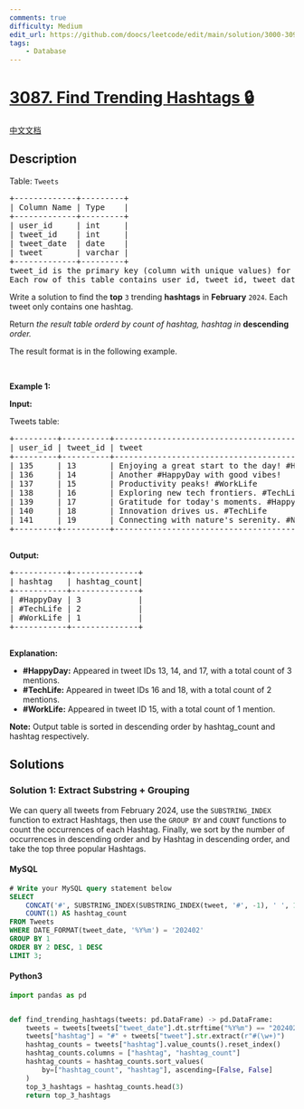 ```yaml
---
comments: true
difficulty: Medium
edit_url: https://github.com/doocs/leetcode/edit/main/solution/3000-3099/3087.Find%20Trending%20Hashtags/README_EN.md
tags:
    - Database
---
```


<!-- problem:start -->

# [3087. Find Trending Hashtags 🔒](https://leetcode.com/problems/find-trending-hashtags)

[中文文档](/solution/3000-3099/3087.Find%20Trending%20Hashtags/README.md)

## Description

<!-- description:start -->

<p>Table: <code>Tweets</code></p>

<pre>
+-------------+---------+
| Column Name | Type    |
+-------------+---------+
| user_id     | int     |
| tweet_id    | int     |
| tweet_date  | date    |
| tweet       | varchar |
+-------------+---------+
tweet_id is the primary key (column with unique values) for this table.
Each row of this table contains user_id, tweet_id, tweet_date and tweet.
</pre>

<p>Write a solution to find the <strong>top</strong> <code>3</code> trending <strong>hashtags</strong>&nbsp;in&nbsp;<strong>February</strong> <code>2024</code>. Each tweet only contains one hashtag.</p>

<p>Return <em>the result table orderd by count of hashtag, hashtag in </em><strong>descending</strong><em> order.</em></p>

<p>The result format is in the following example.</p>

<p>&nbsp;</p>
<p><strong class="example">Example 1:</strong></p>

<div class="example-block">
<p><strong>Input:</strong></p>

<p>Tweets table:</p>

<pre class="example-io">
+---------+----------+----------------------------------------------+------------+
| user_id | tweet_id | tweet                                        | tweet_date |
+---------+----------+----------------------------------------------+------------+
| 135     | 13       | Enjoying a great start to the day! #HappyDay | 2024-02-01 |
| 136     | 14       | Another #HappyDay with good vibes!           | 2024-02-03 |
| 137     | 15       | Productivity peaks! #WorkLife                | 2024-02-04 |
| 138     | 16       | Exploring new tech frontiers. #TechLife      | 2024-02-04 |
| 139     | 17       | Gratitude for today&#39;s moments. #HappyDay     | 2024-02-05 |
| 140     | 18       | Innovation drives us. #TechLife              | 2024-02-07 |
| 141     | 19       | Connecting with nature&#39;s serenity. #Nature   | 2024-02-09 |
+---------+----------+----------------------------------------------+------------+
 </pre>

<p><strong>Output:</strong></p>

<pre class="example-io">
+-----------+--------------+
| hashtag   | hashtag_count|
+-----------+--------------+
| #HappyDay | 3            |
| #TechLife | 2            |
| #WorkLife | 1            |
+-----------+--------------+

</pre>

<p><strong>Explanation:</strong></p>

<ul>
	<li><strong>#HappyDay:</strong> Appeared in tweet IDs 13, 14, and 17, with a total count of 3 mentions.</li>
	<li><strong>#TechLife:</strong> Appeared in tweet IDs 16 and 18, with a total count of 2 mentions.</li>
	<li><strong>#WorkLife:</strong> Appeared in tweet ID 15, with a total count of 1 mention.</li>
</ul>

<p><b>Note:</b> Output table is sorted in descending order by hashtag_count and hashtag respectively.</p>
</div>

<!-- description:end -->

## Solutions

<!-- solution:start -->

### Solution 1: Extract Substring + Grouping

We can query all tweets from February 2024, use the `SUBSTRING_INDEX` function to extract Hashtags, then use the `GROUP BY` and `COUNT` functions to count the occurrences of each Hashtag. Finally, we sort by the number of occurrences in descending order and by Hashtag in descending order, and take the top three popular Hashtags.

<!-- tabs:start -->

#### MySQL

```sql
# Write your MySQL query statement below
SELECT
    CONCAT('#', SUBSTRING_INDEX(SUBSTRING_INDEX(tweet, '#', -1), ' ', 1)) AS hashtag,
    COUNT(1) AS hashtag_count
FROM Tweets
WHERE DATE_FORMAT(tweet_date, '%Y%m') = '202402'
GROUP BY 1
ORDER BY 2 DESC, 1 DESC
LIMIT 3;
```

#### Python3

```python
import pandas as pd


def find_trending_hashtags(tweets: pd.DataFrame) -> pd.DataFrame:
    tweets = tweets[tweets["tweet_date"].dt.strftime("%Y%m") == "202402"]
    tweets["hashtag"] = "#" + tweets["tweet"].str.extract(r"#(\w+)")
    hashtag_counts = tweets["hashtag"].value_counts().reset_index()
    hashtag_counts.columns = ["hashtag", "hashtag_count"]
    hashtag_counts = hashtag_counts.sort_values(
        by=["hashtag_count", "hashtag"], ascending=[False, False]
    )
    top_3_hashtags = hashtag_counts.head(3)
    return top_3_hashtags
```

<!-- tabs:end -->

<!-- solution:end -->

<!-- problem:end -->
